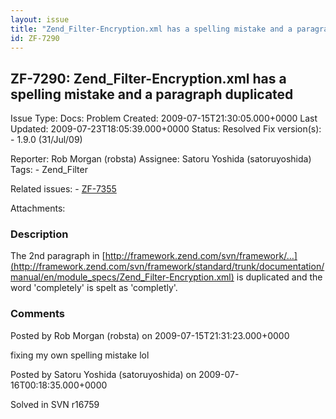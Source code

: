 ```yaml
---
layout: issue
title: "Zend_Filter-Encryption.xml has a spelling mistake and a paragraph duplicated"
id: ZF-7290
---
```


ZF-7290: Zend\_Filter-Encryption.xml has a spelling mistake and a paragraph duplicated
--------------------------------------------------------------------------------------

 Issue Type: Docs: Problem Created: 2009-07-15T21:30:05.000+0000 Last Updated: 2009-07-23T18:05:39.000+0000 Status: Resolved Fix version(s): - 1.9.0 (31/Jul/09)
 
 Reporter:  Rob Morgan (robsta)  Assignee:  Satoru Yoshida (satoruyoshida)  Tags: - Zend\_Filter
 
 Related issues: - [ZF-7355](/issues/browse/ZF-7355)
 
 Attachments: 
### Description

The 2nd paragraph in [http://framework.zend.com/svn/framework/…](http://framework.zend.com/svn/framework/standard/trunk/documentation/manual/en/module_specs/Zend_Filter-Encryption.xml) is duplicated and the word 'completely' is spelt as 'completly'.

 

 

### Comments

Posted by Rob Morgan (robsta) on 2009-07-15T21:31:23.000+0000

fixing my own spelling mistake lol

 

 

Posted by Satoru Yoshida (satoruyoshida) on 2009-07-16T00:18:35.000+0000

Solved in SVN r16759

 

 